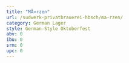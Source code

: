```yaml
---
title: "MÃ¤rzen"
url: /sudwerk-privatbrauerei-hbsch/ma-rzen/
category: German Lager
style: German-Style Oktoberfest
abv: 0
ibu: 0
srm: 0
upc: 0
---
```



